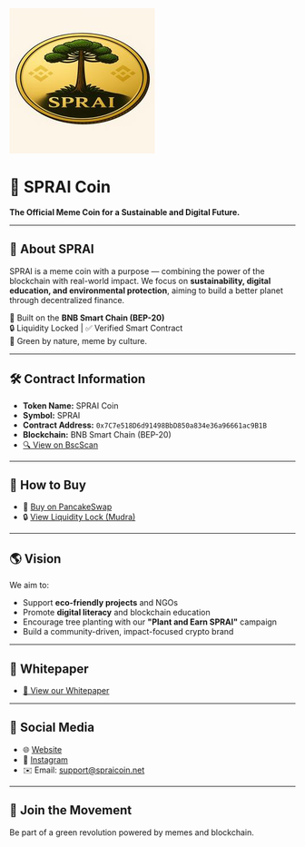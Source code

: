 ![SPRAI Logo](https://github.com/Alanwactavski89/SPRAI-Coin/blob/main/logo.png?raw=true)

# 🌱 SPRAI Coin

**The Official Meme Coin for a Sustainable and Digital Future.**

---

## 📘 About SPRAI

SPRAI is a meme coin with a purpose — combining the power of the blockchain with real-world impact. We focus on **sustainability, digital education, and environmental protection**, aiming to build a better planet through decentralized finance.

🔗 Built on the **BNB Smart Chain (BEP-20)**  
🔒 Liquidity Locked | ✅ Verified Smart Contract  
💚 Green by nature, meme by culture.

---

## 🛠️ Contract Information

- **Token Name:** SPRAI Coin  
- **Symbol:** SPRAI  
- **Contract Address:** `0x7C7e518D6d91498BbD850a834e36a96661ac9B1B`  
- **Blockchain:** BNB Smart Chain (BEP-20)  
- [🔍 View on BscScan](https://bscscan.com/token/0x7C7e518D6d91498BbD850a834e36a96661ac9B1B)

---

## 🛒 How to Buy

- 🥞 [Buy on PancakeSwap](https://pancakeswap.finance/swap?outputCurrency=0x7C7e518D6d91498BbD850a834e36a96661ac9B1B)  
- 🔒 [View Liquidity Lock (Mudra)](https://mudra.website/?certificate=yes&type=0&lp=0x98fba4342f42dd1f629908f330ebce1b4f4a51f5)

---

## 🌎 Vision

We aim to:

- Support **eco-friendly projects** and NGOs  
- Promote **digital literacy** and blockchain education  
- Encourage tree planting with our **"Plant and Earn SPRAI"** campaign  
- Build a community-driven, impact-focused crypto brand  

---

## 📄 Whitepaper

- [📘 View our Whitepaper](https://github.com/Alanwactavski89/SPRAI-Coin/raw/main/Whitepaper_SPRAI_Token.pdf)


---

## 📢 Social Media

- 🌐 [Website](https://spraicoin.github.io/sprai.github.io/)
- 📸 [Instagram](https://instagram.com/sprai.token)  
- ✉️ Email: support@spraicoin.net

---

## 🤝 Join the Movement
Be part of a green revolution powered by memes and blockchain.


